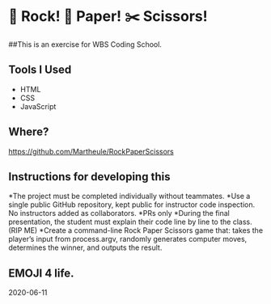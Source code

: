 # 🤘 Rock! 📄 Paper! ✂️ Scissors!

##This is an exercise for WBS Coding School.

## Tools I Used
* HTML
* CSS
* JavaScript

## Where?
https://github.com/Martheule/RockPaperScissors

## Instructions for developing this
*The project must be completed individually without teammates.
*Use a single public GitHub repository, kept public for instructor code inspection. No instructors added as collaborators.
*PRs only
*During the final presentation, the student must explain their code line by line to the class. (RIP ME)
*Create a command-line Rock Paper Scissors game that: takes the player’s input from process.argv, randomly generates computer moves, determines the winner, and outputs the result.




## EMOJI 4 life.

2020-06-11
